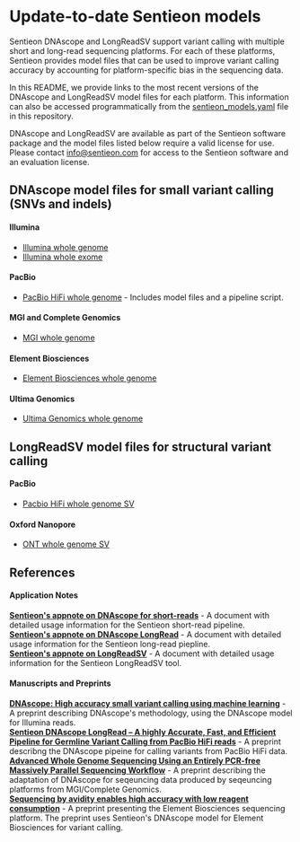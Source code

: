 # Update-to-date Sentieon models

Sentieon DNAscope and LongReadSV support variant calling with multiple short and long-read sequencing platforms. For each of these platforms, Sentieon provides model files that can be used to improve variant calling accuracy by accounting for platform-specific bias in the sequencing data. 

In this README, we provide links to the most recent versions of the DNAscope and LongReadSV model files for each platform. This information can also be accessed programmatically from the [sentieon_models.yaml](/sentieon_models.yaml) file in this repository.

DNAscope and LongReadSV are available as part of the Sentieon software package and the model files listed below require a valid license for use. Please contact info@sentieon.com for access to the Sentieon software and an evaluation license.

## DNAscope model files for small variant calling (SNVs and indels)
#### Illumina
* [Illumina whole genome]
* [Illumina whole exome]

#### PacBio
* [PacBio HiFi whole genome] - Includes model files and a pipeline script.

#### MGI and Complete Genomics
* [MGI whole genome]

#### Element Biosciences
* [Element Biosciences whole genome]

#### Ultima Genomics
* [Ultima Genomics whole genome]

## LongReadSV model files for structural variant calling
#### PacBio
* [Pacbio HiFi whole genome SV]

#### Oxford Nanopore
* [ONT whole genome SV]

## References
#### Application Notes
**[Sentieon's appnote on DNAscope for short-reads]** - A document with detailed usage information for the Sentieon short-read pipeline.  
**[Sentieon's appnote on DNAscope LongRead]** - A document with detailed usage information for the Sentieon long-read piepline.  
**[Sentieon's appnote on LongReadSV]** - A document with detailed usage information for the Sentieon LongReadSV tool.  
#### Manuscripts and Preprints
**[DNAscope: High accuracy small variant calling using machine learning]** - A preprint describing DNAscope's methodology, using the DNAscope model for Illumina reads.  
**[Sentieon DNAscope LongRead – A highly Accurate, Fast, and Efficient Pipeline for Germline Variant Calling from PacBio HiFi reads]** - A preprint describng the DNAscope pipeine for calling variants from PacBio HiFi data.  
**[Advanced Whole Genome Sequencing Using an Entirely PCR-free Massively Parallel Sequencing Workflow]** - A preprint describing the adaptation of DNAscope for seqeuncing data produced by seqeuncing platforms from MGI/Complete Genomics.  
**[Sequencing by avidity enables high accuracy with low reagent consumption]** - A preprint presenting the Element Biosciences sequencing platform. The preprint uses Sentieon's DNAscope model for Element Biosciences for variant calling.  

[Illumina whole genome]: https://s3.amazonaws.com/sentieon-release/other/SentieonDNAscopeModel1.1.model
[Illumina whole exome]: https://s3.amazonaws.com/sentieon-release/other/SentieonDNAscopeModelIlluminaWES0.1.model

[PacBio HiFi whole genome]: https://s3.amazonaws.com/sentieon-release/other/DNAscopeHiFiBeta0.5.pipeline.tar.gz

[MGI whole genome]: https://s3.amazonaws.com/sentieon-release/other/SentieonDNAscopeModelBGI1.0.model

[Element Biosciences whole genome]: https://s3.amazonaws.com/sentieon-release/other/SentieonDNAscopeModelElementBio0.3.model

[Ultima Genomics whole genome]: https://s3.amazonaws.com/sentieon-release/other/SentieonDNAscopeModelUltima0.4.model

[Pacbio HiFi whole genome SV]: https://s3.amazonaws.com/sentieon-release/other/SentieonLongReadSVHiFiBeta0.1.model

[ONT whole genome SV]: https://s3.amazonaws.com/sentieon-release/other/SentieonLongReadSVONTBeta0.1.model

[Sentieon's appnote on DNAscope for short-reads]: https://support.sentieon.com/appnotes/dnascope_ml/
[Sentieon's appnote on DNAscope LongRead]: https://support.sentieon.com/appnotes/dnascope_hifi/
[Sentieon's appnote on LongReadSV]: https://support.sentieon.com/appnotes/longread_sv/
[DNAscope: High accuracy small variant calling using machine learning]: https://www.biorxiv.org/content/10.1101/2022.05.20.492556v1
[Sentieon DNAscope LongRead – A highly Accurate, Fast, and Efficient Pipeline for Germline Variant Calling from PacBio HiFi reads]: https://www.biorxiv.org/content/10.1101/2022.06.01.494452v1
[Advanced Whole Genome Sequencing Using an Entirely PCR-free Massively Parallel Sequencing Workflow]: https://www.biorxiv.org/content/10.1101/2019.12.20.885517v2
[Sequencing by avidity enables high accuracy with low reagent consumption]: https://www.biorxiv.org/content/10.1101/2022.11.03.514117v1
